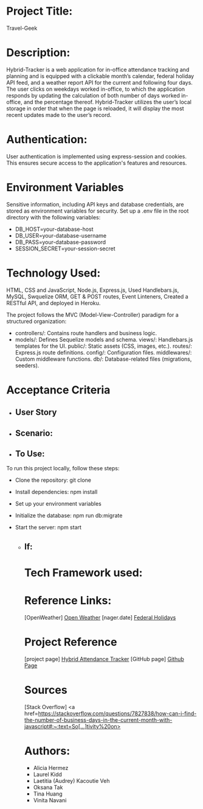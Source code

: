 

<!-- STILL TODO -Alicia Hermez 5:32 PM
-get user’s budget to display on page load (budget page). this is almost done
-allow user to change their budget
-allow user to add or remove expenses(this one will likely require the most work)
-display budget after expenses
-optional: itinerary page
-READ.md -->

# Project Title:
Travel-Geek

# Description:
Hybrid-Tracker is a web application for in-office attendance tracking and planning and is equipped with a clickable month’s calendar, federal holiday API feed, and a weather report API for the current and following four days. The user clicks on weekdays worked in-office, to which the application responds by updating the calculation of both number of days worked in-office, and the percentage thereof.  Hybrid-Tracker utilizes the user’s local storage in order that when the page is reloaded, it will display the most recent updates made to the user’s record.

# Authentication: 
User authentication is implemented using express-session and cookies. This ensures secure access to the application's features and resources.

# Environment Variables
Sensitive information, including API keys and database credentials, are stored as environment variables for security. Set up a .env file in the root directory with the following variables:
- DB_HOST=your-database-host
- DB_USER=your-database-username
- DB_PASS=your-database-password
- SESSION_SECRET=your-session-secret

# Technology Used:
HTML, CSS and JavaScript, Node.js, Express.js, Used Handlebars.js, MySQL, Swquelize ORM, GET & POST routes, Event Linteners, Created a RESTful API, and deployed in Heroku.

The project follows the MVC (Model-View-Controller) paradigm for a structured organization:
- controllers/: Contains route handlers and business logic.
- models/: Defines Sequelize models and schema.
views/: Handlebars.js templates for the UI.
public/: Static assets (CSS, images, etc.).
routes/: Express.js route definitions.
config/: Configuration files.
middlewares/: Custom middleware functions.
db/: Database-related files (migrations, seeders).

# Acceptance Criteria

  - ## User Story
   

  - ## Scenario: 
   

  - ## To Use: 
  To run this project locally, follow these steps:

- Clone the repository: git clone 
- Install dependencies: npm install
- Set up your environment variables
- Initialize the database: npm run db:migrate
- Start the server: npm start

  - ## If:
    <!-- Hovering over the date, then the box will turn orange.
  The date is clicked on, then the box will turn to yellow after the click action.  The day will be counted toward days in office and percentage.
  If scrolled down the page to view upcoming holiday(s), the holiday API will provide all holiday(s) in the month.
  If input the city or zip code, the weather API will provide the 5 days weather forecast.
  If clicked on the weekends and holiday(s), the box color and counts will remain the same. -->

 
  - ## Variable Initialization:
   
 

  - ## Event Listeners:
    The code attaches a click event listener to the daysEl element, capturing the clicked day and updating its state accordingly.
    When a day is clicked, the code modifies its state and appearance, updates the daysInOffice count, and recalculates the office percentage.
    The setStorage function is called to save the updated storedDays array to the local storage.

  # Deployment
The application is deployed using Heroku, including the necessary environment variables for secure deployment.

# Screen Shot Images
<!-- images\CalendarScreenshot.jpeg
<figure>
  <img src="images\Screenshot (348).png" alt="Screenshot of Calendar" style="width:100%">
  </figure>
images\Tracker-Weather-Screenshot.jpg
<figure>
  <img src="images\Screenshot (346).png" alt="Screenshot of Weather Forecast" style="width:100%">
</figure> -->


# Tech Framework used:
<!-- Bulma - An open-source CSS framework that provides a set of responsive, mobile-first CSS styles and components. 
https://bulma.io/documentation/overview/start/ -->


# Reference Links:
[OpenWeather] <a href="">Open Weather</a>
[nager.date] <a href="">Federal Holidays</a>

# Project Reference
[project page] <a href="https://ahermez.github.io/hybrid-tracker-project-1/">Hybrid Attendance Tracker</a>
[GitHub page] <a href="https://github.com/ahermez/hybrid-tracker-project-1.git">Github Page</a>

# Sources
[Stack Overflow] <a href=https://stackoverflow.com/questions/7827838/how-can-i-find-the-number-of-business-days-in-the-current-month-with-javascript#:~:text=So[…]tivity%20on>

# Authors:
- Alicia Hermez
- Laurel Kidd
- Laetitia (Audrey) Kacoutie Veh
- Oksana Tak
- Tina Huang
- Vinita Navani














